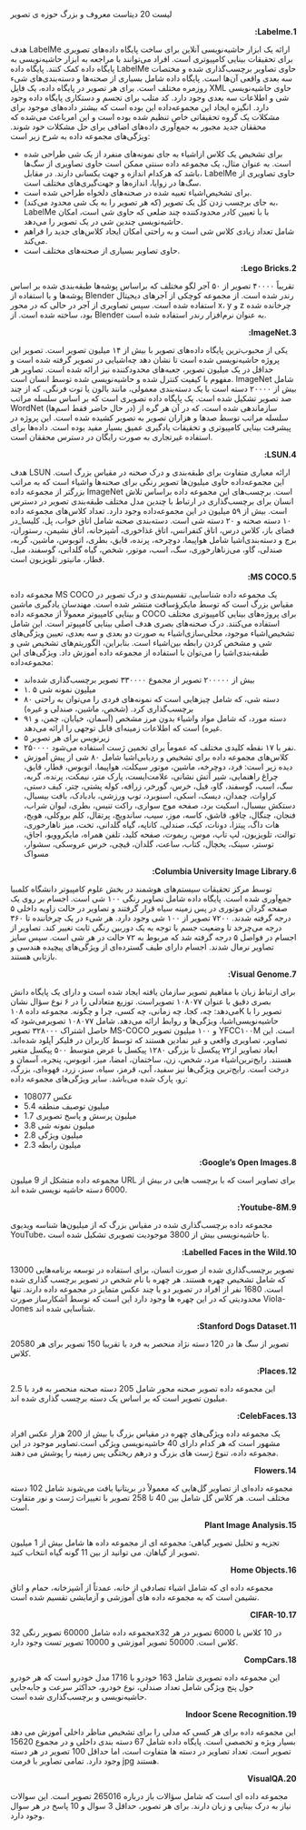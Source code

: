 لیست 20 دیتاست معروف و بزرگ حوزه ی تصویر 
<p dir='rtl' align='right'>
<b>1.Labelme:</b>
 
 هدف LabelMe ارائه یک ابزار حاشیه‌نویسی آنلاین برای ساخت پایگاه داده‌های تصویری برای تحقیقات بینایی کامپیوتری است. افراد می‌توانند با مراجعه به ابزار حاشیه‌نویسی به پایگاه داده کمک کنند. پایگاه داده LabelMe حاوی تصاویر برچسب‌گذاری شده و مختصات سه بعدی واقعی آن‌ها است. پایگاه داده شامل بسیاری از صحنه‌ها و دسته‌بندی‌های شیء روزمره مختلف است. برای هر تصویر در پایگاه داده، یک فایل XML حاوی حاشیه‌نویسی شی و اطلاعات سه بعدی وجود دارد. کد متلب برای تجسم و دستکاری پایگاه داده وجود دارد. انگیزه ایجاد این مجموعه‌داده این بوده است که بیشتر داده‌های موجود برای مشکلات یک گروه تحقیقاتی خاص تنظیم شده بوده است و این امرباعث می‌شده که محققان جدید مجبور به جمع‌آوری داده‌های اضافی برای حل مشکلات خود شوند. ویژگی‌های مجموعه داده به شرح زیر است:
- برای تشخیص یک کلاس از‌اشیاء به جای نمونه‌های منفرد از یک شی طراحی شده است. به عنوان مثال، یک مجموعه داده سنتی ممکن است حاوی تصاویری از سگ‌ها باشد که هرکدام اندازه و جهت یکسانی دارند. در مقابل، LabelMe حاوی تصاویری از سگ‌ها در زوایا، اندازه‌ها و جهت‌گیری‌های مختلف است.
- برای تشخیص‌اشیاء تعبیه شده در صحنه‌های دلخواه طراحی شده است.
- به جای برچسب زدن کل یک تصویر (که هر تصویر را به یک شی محدود می‌کند)، LabelMe با با تعیین کادر محدود‌کننده چند ضلعی که حاوی شی است، امکان حاشیه‌نویسی چندین شی در یک تصویر را می‌دهد.
- شامل تعداد زیادی کلاس شی است و به راحتی امکان ایجاد کلاس‌های جدید را فراهم می‌کند.
- حاوی تصاویر بسیاری از صحنه‌های مختلف است.
<p dir='rtl' align='right'>
<b>2.Lego Bricks:</b>

تقریباً ۴۰۰۰۰ تصویر از ۵۰ آجر لگو مختلف که براساس پوشه‌ها طبقه‌بندی شده بر اساس پوشه‌ها و با استفاده از Blender رندر شده است. از مجموعه کوچکی از آجر‌های دیجیتال استفاده شده است. سپس تصاویری از آجر در حالی که در محور x، y و z چرخانده شده بود، ساخته شده است. از Blender به عنوان نرم‌افزار رندر استفاده شده است.

<p dir='rtl' align='right'>
<b>3.ImageNet:</b>

 یکی از محبوب‌ترین پایگاه داده‌های تصویر با بیش از ۱۴ میلیون تصویر است. تصویر این پروژه حاشیه‌نویسی شده است تا نشان دهد چه‌اشیایی در تصویر گرفته شده است و حداقل در یک میلیون تصویر، جعبه‌های محدودکننده نیز ارائه شده است. تصاویر هر مفهوم با کیفیت کنترل شده و حاشیه‌نویسی شده توسط انسان است. ImageNet شامل بیش از ۲۰۰۰۰ دسته است با یک دسته‌بندی معمولی، مانند بالون یا توت فرنگی، که از چند صد تصویر تشکیل شده است. یک پایگاه داده تصویری است که بر اساس سلسله مراتب WordNet (در حال حاضر فقط اسم‌ها) سازماندهی شده است، که در آن هر گره از سلسله مراتب توسط صد‌ها و هزاران تصویر به تصویر کشیده شده است. این پروژه در پیشرفت بینایی کامپیوتری و تحقیقات یادگیری عمیق بسیار مفید بوده است. داده‌ها برای استفاده غیرتجاری به صورت رایگان در دسترس محققان است.

<p dir='rtl' align='right'>
<b>4.LSUN:</b>

هدف LSUN ارائه معیاری متفاوت برای طبقه‌بندی و درک صحنه در مقیاس بزرگ است. این مجموعه‌داده حاوی میلیون‌ها تصویر رنگی برای صحنه‌ها و‌اشیاء است که به مراتب بزرگتر از مجموعه داده ImageNet است. برچسب‌های این مجموعه داده براساس تلاش انسان برای برچسب‌گذاری در ارتباط با چندین مدل مختلف طبقه‌بندی تصویر در دسترس است. بیش از ۵۹ میلیون در این مجموعه‌داده وجود دارد. تعداد کلاس‌های مجموعه داده ۱۰ دسته صحنه و ۲۰ دسته شی است. دسته‌بندی صحنه شامل اتاق خواب، پل، کلیسا_در فضای باز، کلاس درس، اتاق کنفرانس، اتاق غذاخوری، آشپزخانه، اتاق نشیمن، رستوران، برج و دسته‌بندی‌اشیا شامل هواپیما، دوچرخه، پرنده، قایق، بطری، اتوبوس، ماشین، گربه، صندلی، گاو، می‌زناهارخوری، سگ، اسب، موتور، شخص، گیاه گلدانی، گوسفند، مبل، قطار، ‌مانیتور تلویزیون است.
 
<p dir='rtl' align='right'>
<b>5.MS COCO:</b>
 
مجموعه داده MS COCO یک مجموعه داده شناسایی، تقسیم‌بندی و درک تصویر در مقیاس بزرگ است که توسط مایکرؤسافت منتشر شده است. مهندسان یادگیری ماشین و بینایی کامپیوتر معمولاً از مجموعه داده COCO برای پروژه‌های بینایی کامپیوتری مختلف استفاده می‌کنند. درک صحنه‌های بصری هدف اصلی بینایی کامپیوتر است. این شامل تشخیص‌اشیاء موجود، محلی‌سازی‌اشیاء به صورت دو بعدی و سه بعدی، تعیین ویژگی‌های شی و مشخص کردن رابطه بین‌اشیاء است. بنابراین، الگوریتم‌های تشخیص شی و طبقه‌بندی‌اشیا را می‌توان با استفاده از مجموعه داده آموزش داد. ویژگی‌های این مجموعه‌داده:

- بیش از ۲۰۰۰۰۰ تصویر از مجموع ۳۳۰۰۰۰ تصویر برچسب‌گذاری شده‌اند
- ۱. ۵ میلیون نمونه شی
- ۸۰ دسته شی، که شامل چیز‌هایی است که نمونه‌های فردی را می‌توان به راحتی برچسب‌گذاری کرد. (شخص، ماشین، صندلی و غیره)
- ۹۱ دسته مورد، که شامل مواد و‌اشیاء بدون مرز مشخص (آسمان، خیابان، چمن، و غیره) است که اطلاعات زمینه‌ای قابل توجهی را ارائه می‌دهد.
- ۵ زیرنویس برای هر تصویر
- ۲۵۰۰۰۰ نفر با ۱۷ نقطه کلیدی مختلف که عموماً برای تخمین ژست استفاده می‌شود.
- کلاس‌های مجموعه داده برای تشخیص و ردیابی‌اشیا شامل ۸۰ شی از پیش آموزش دیده زیر است: فرد، دوچرخه، ماشین، موتور سیکلت، هواپیما، اتوبوس، قطار، قایق، چراغ راهنمایی، شیر آتش نشانی، علامت‌ایست، پارک متر، نیمکت، پرنده، گربه، سگ، اسب، گوسفند، گاو، فیل، خرس، گورخر، زرافه، کوله پشتی، چتر، کیف دستی، کراوات، چمدان، دیسک، اسکی، اسنوبرد، توپ ورزشی، بادبادک، بافت بیسبال، دستکش بیسبال، اسکیت برد، صفحه موج سواری، راکت تنیس، بطری، لیوان شراب، فنجان، چنگال، چاقو، قاشق، کاسه، موز، سیب، ساندویچ، پرتقال، کلم بروکلی، هویج، هات داگ، پیتزا، دونات، کیک، صندلی، کاناپه، گیاه گلدانی، تخت، میز ناهارخوری، توالت، تلویزیون، لپ تاپ، موس، ریموت، صفحه کلید، تلفن همراه، مایکروویو، اجاق، توستر، سینک، یخچال، کتاب، ساعت، گلدان، قیچی، خرس عروسکی، سشوار، مسواک
 
<p dir='rtl' align='right'>
<b>6.Columbia University Image Library:</b>

توسط مرکز تحقیقات سیستم‌های هوشمند در بخش علوم کامپیوتر دانشگاه کلمبیا جمع‌آوری شده است. پایگاه داده شامل تصاویر رنگی ۱۰۰ شی است. اجسام بر روی یک صفحه گردان موتوری در پس زمینه سیاه قرار گرفتند و تصاویر در حالت زاویه داخلی ۵ درجه گرفته شدند. ۷۲۰۰ تصویر از ۱۰۰ شی وجود دارد. هر شیء در یک چرخاننده تا ۳۶۰ درجه می‌چرخد تا وضعیت جسم با توجه به یک دوربین رنگی ثابت تغییر کند. تصاویر از اجسام در فواصل ۵ درجه گرفته شد که مربوط به ۷۲ حالت در هر شی است. سپس سایز تصاویر نرمال شدند. اجسام دارای طیف گسترده‌ای از ویژگی‌های پیچیده هندسی و بازتابی هستند.

<p dir='rtl' align='right'>
<b>7.Visual Genome:</b>

برای ارتباط زبان با مفاهیم تصویر سازمان یافته ایجاد شده است و دارای یک پایگاه دانش بصری دقیق با عنوان ۱۰۸۰۷۷ تصویراست. توزیع متعادلی را در ۶ نوع سؤال نشان می‌دهد: چه، کجا، چه زمانی، چه کسی، چرا و چگونه. مجموعه داده ۱۰۸K تصویر را با حاشیه‌نویسی‌اشیا، ویژگی‌ها و روابط ارائه می‌دهد. شامل ۱۰۸۰۷۷ تصویرمی‌شود که حاصل اشتراک ۳۲۸۰۰۰ تصویر MS-COCO و ۱۰۰ میلیون تصویر YFCC۱۰۰M است. این تصاویر، تصاویری واقعی و غیر نمادین هستند که توسط کاربران در فلیکر آپلود شده‌اند. ابعاد تصاویر از۷۲ پیکسل تا بزرگی ۱۲۸۰ پیکسل با عرض متوسط ​​۵۰۰ پیکسل متغیر هستند. رایج‌ترین‌اشیاء مرد، شخص، زن، ساختمان، امضا، میز، اتوبوس، پنجره، آسمان و درخت است. رایج‌ترین ویژگی‌ها نیز سفید، آبی، قرمز، سیاه، سبز، زرد، قهوه‌ای، بزرگ، رو، پارک شده می‌باشد. سایر ویژگی‌های مجموعه داده:
- 108077 عکس
- 5.4 میلیون توصیف منطقه
- 1.7 میلیون پرسش و پاسخ تصویری
- 3.8 میلیون نمونه شی
- 2.8 میلیون ویژگی
- 2.3 میلیون رابطه

<p dir='rtl' align='right'>
<b>8.Google’s Open Images:</b>

مجموعه داده متشکل از 9 میلیون URL برای تصاویر است که با برچسب هایی در بیش از 6000 دسته حاشیه نویسی شده اند.

<p dir='rtl' align='right'>
<b>9.Youtube-8M:</b>

مجموعه داده برچسب‌گذاری شده در مقیاس بزرگ که از میلیون‌ها شناسه ویدیوی YouTube، با حاشیه‌نویسی بیش از 3800 موجودیت تصویری تشکیل شده است.

<p dir='rtl' align='right'>
<b>10.Labelled Faces in the Wild:</b>

13000 تصویر برچسب‌گذاری شده از صورت انسان، برای استفاده در توسعه برنامه‌هایی که شامل تشخیص چهره هستند. هر چهره با نام شخص در تصویر برچسب گذاری شده است. 1680 نفر از افراد در تصویر دو یا چند عکس متمایز در مجموعه داده دارند. تنها محدودیتی که در این چهره ها وجود دارد این است که توسط آشکارساز صورت Viola-Jones شناسایی شده اند.

<p dir='rtl' align='right'>
<b>11.Stanford Dogs Dataset:</b>

20580 تصویر از سگ ها در 120 دسته نژاد منحصر به فرد با تقریبا 150 تصویر برای هر کلاس.

<p dir='rtl' align='right'>
<b>12.Places:</b>

این مجموعه داده تصویر صحنه محور شامل 205 دسته صحنه منحصر به فرد با 2.5 میلیون تصویر است که بر اساس یک دسته برچسب گذاری شده اند.

<p dir='rtl' align='right'>
<b>13.CelebFaces:</b>

یک مجموعه داده ویژگی‌های چهره در مقیاس بزرگ با بیش از 200 هزار عکس افراد مشهور است که هر کدام دارای 40 حاشیه‌نویسی ویژگی است.تصاویر موجود در این مجموعه داده، تنوع ژست های بزرگ و درهم ریختگی پس زمینه را پوشش می دهند.

<p dir='rtl' align='right'>
<b>14.Flowers</b>

مجموعه داده‌ای از تصاویر گل‌هایی که معمولاً در بریتانیا یافت می‌شوند شامل 102 دسته مختلف است. هر کلاس گل شامل بین 40 تا 258 تصویر با تغییرات ژست و نور متفاوت است.

<p dir='rtl' align='right'>
<b>15.Plant Image Analysis</b>

تجزیه و تحلیل تصویر گیاهی: مجموعه ای از مجموعه داده ها شامل بیش از 1 میلیون تصویر از گیاهان. می توانید از بین 11 گونه گیاه انتخاب کنید.


<p dir='rtl' align='right'>
<b>16.Home Objects</b>

مجموعه داده ای که شامل اشیاء تصادفی از خانه، عمدتاً از آشپزخانه، حمام و اتاق نشیمن است که به مجموعه داده های آموزشی و آزمایشی تقسیم شده است.

<p dir='rtl' align='right'>
<b>17.CIFAR-10</b>

مجموعه داده  شامل 60000 تصویر رنگی 32x32 در 10 کلاس با 6000 تصویر در هر کلاس است. 50000 تصویر آموزشی و 10000 تصویر تست وجود دارد.


<p dir='rtl' align='right'>
<b>18.CompCars</b>

این مجموعه داده تصویری شامل 163 خودرو با 1716 مدل خودرو است که هر خودرو حول پنج ویژگی شامل تعداد صندلی، نوع خودرو، حداکثر سرعت و جابه‌جایی حاشیه‌نویسی و برچسب‌گذاری شده است.


<p dir='rtl' align='right'>
<b>19.Indoor Scene Recognition</b>

این مجموعه داده برای هر کسی که مدلی را برای تشخیص مناظر داخلی آموزش می دهد بسیار ویژه و تخصصی است. پایگاه داده شامل 67 دسته بندی داخلی و در مجموع 15620 تصویر است. تعداد تصاویر در دسته ها متفاوت است، اما حداقل 100 تصویر در هر دسته وجود دارد. تمامی تصاویر با فرمت jpg هستند.


<p dir='rtl' align='right'>
<b>20.VisualQA</b>

مجموعه داده ای است که شامل سؤالات باز درباره 265016 تصویر است. این سوالات نیاز به درک بینایی و زبان دارند. برای هر تصویر، حداقل 3 سوال و 10 پاسخ در هر سوال وجود دارد.











</p>

